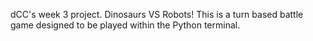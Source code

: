 dCC's week 3 project.  Dinosaurs VS Robots!  This is a turn based battle game designed to be played within the Python terminal.


